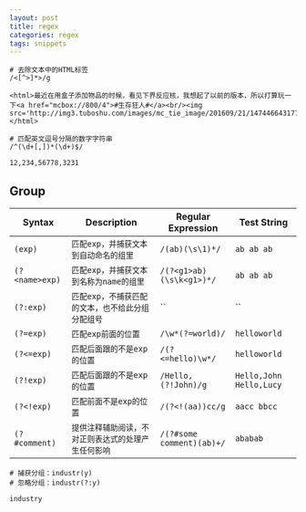 ```yaml
---
layout: post
title: regex
categories: regex
tags: snippets
---
```



```shell
# 去除文本中的HTML标签
/<[^>]*>/g

<html>最近在用盒子添加物品的时候，看见下界反应核，我想起了以前的版本，所以打算玩一下<a href="mcbox://800/4">#生存狂人#</a><br/><img src='http://img3.tuboshu.com/images/mc_tie_image/201609/21/1474466431777/201609212200312096_360.jpeg'/></html>

# 匹配英文逗号分隔的数字字符串
/^(\d+[,])*(\d+)$/

12,234,56778,3231
```

## Group
|Syntax|Description|Regular Expression|Test String|
|---|---|---|---|
|`(exp)`|`匹配exp，并捕获文本到自动命名的组里`|`/(ab)(\s\1)*/`|`ab ab ab`|
|`(?<name>exp)`|`匹配exp，并捕获文本到名称为name的组里`|`/(?<g1>ab)(\s\k<g1>)*/`|`ab ab ab`|
|`(?:exp)`|`匹配exp，不捕获匹配的文本，也不给此分组分配组号`|``|``|
|`(?=exp)`|`匹配exp前面的位置`|`/\w*(?=world)/`|`helloworld`|
|`(?<=exp)`|`匹配后面跟的不是exp的位置`|`/(?<=hello)\w*/`|`helloworld`|
|`(?!exp)`|`匹配后面跟的不是exp的位置`|`/Hello,(?!John)/g`|`Hello,John Hello,Lucy`|
|`(?<!exp)`|`匹配前面不是exp的位置`|`/(?<!(aa))cc/g`|`aacc bbcc`|
|`(?#comment)`|`提供注释辅助阅读，不对正则表达式的处理产生任何影响`|`/(?#some comment)(ab)+/`|`ababab`|

```shell
# 捕获分组：industr(y)
# 忽略分组：industr(?:y)

industry
```


